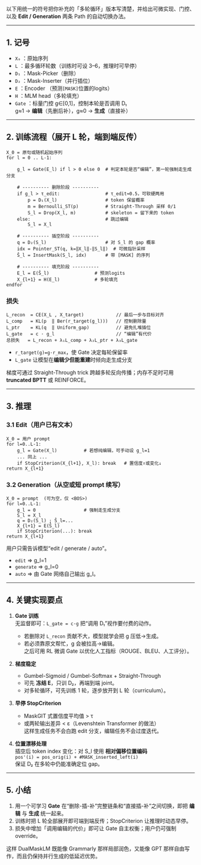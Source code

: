 以下用统一的符号把你补充的「多轮循环」版本写清楚，并给出可微实现、门控、以及 **Edit / Generation** 两条 Path 的自动切换办法。

---

## 1. 记号

* `X₀`        ：原始序列  
* `L`         ：最多循环轮数（训练时可设 3–6，推理时可早停）  
* `D₁`        ：Mask-Picker（删除）  
* `D₂`        ：Mask-Inserter（并行插位）  
* `E`         ：Encoder （预测`[MASK]`位置的logits）  
* `H`         ：MLM head（多轮填充）  
* `Gate`    ：标量门控 g∈[0,1]，控制本轮是否调用 D₁  
  g≈1 → **编辑**（先删后补），g≈0 → **生成**（直接补）

---

## 2. 训练流程（展开 L 轮，端到端反传）

```text
X_0 = 原句或随机起始序列
for l = 0 .. L-1:

    g_l = Gate(E_l) if l > 0 else 0  # 判定本轮是否“编辑”，第一轮强制走生成分支
    
    # ---------- 删除阶段 ----------
    if g_l > τ_edit:                 # τ_edit≈0.5，可软硬两用
        p = D₁(X_l)                  # token 保留概率
        m = Bernoulli_ST(p)          # Straight-Through 采样 0/1
        S_l = Drop(X_l, m)           # skeleton = 留下来的 token
    else:                            # 跳过编辑
        S_l = X_l

    # ---------- 插空阶段 ----------
    q = D₂(S_l)                      # 对 S_l 的 gap 概率
    idx = Pointer_ST(q, k=‖X_l‖-‖S_l‖)  # 可微指针采样
    Ŝ_l = InsertMask(S_l, idx)       # 带 [MASK] 的序列

    # ---------- 填充阶段 ----------
    E_l = E(Ŝ_l)                 # 预测logits
    X_{l+1} = H(E_l)             # 多轮填充
endfor
```

### 损失

```
L_recon  = CE(X_L , X_target)            // 最后一步与目标对齐
L_comp   = KL(p  ‖ Ber(r_target(g_l)))   // 控制删除量
L_ptr    = KL(q  ‖ Uniform_gap)          // 避免扎堆插位
L_gate   = c · g_l                       // “编辑”有代价
总损失   = L_recon + λ₁L_comp + λ₂L_ptr + λ₃L_gate
```

* `r_target(g)=g·r_max`，使 Gate 决定每轮保留率  
* `L_gate` 让模型在**编辑少但能重建**时倾向走生成分支

梯度可通过 Straight-Through trick 跨越多轮反向传播；内存不足时可用 **truncated BPTT** 或 REINFORCE。

---

## 3. 推理

### 3.1 Edit（用户已有文本）

```text
X_0 = 用户 prompt
for l=0..L-1:
    g_l = Gate(X_l)          # 若想纯编辑，可手动设 g_l=1
    ... 同上 ...
    if StopCriterion(X_{l+1}, X_l): break   # 置信度↑或变化↓
return X_{l+1}
```

### 3.2 Generation（从空或短 prompt 续写）

```text
X_0 = prompt  (可为空，仅 <BOS>)
for l=0..L-1:
    g_l = 0                  # 强制走生成分支
    S_l = X_l
    q = D₂(S_l) ; Ŝ_l=...
    X_{l+1} = E(Ŝ_l)
    if StopCriterion(...): break
return X_{l+1}
```

用户只需告诉模型“edit / generate / auto”。  
* `edit`  ⇒ g_l=1  
* `generate` ⇒ g_l=0  
* `auto` ⇒ 由 Gate 网络自己输出 g_l。

---

## 4. 关键实现要点

1. **Gate 训练**  
   无监督即可：`L_gate = c·g` 把“调用 D₁”视作要付费的动作。  
   * 若删除对 `L_recon` 贡献不大，模型就学会把 g 压低→生成。  
   * 若必须靠原文帮忙，g 会被拉高→编辑。  
   之后可用 RL 微调 Gate 以优化人工指标（ROUGE、BLEU、人工评分）。

2. **梯度稳定**  
   * Gumbel-Sigmoid / Gumbel-Softmax + Straight-Through  
   * 可先 **冻结 E**，只训 D₂，再端到端 joint。  
   * 对多轮循环，可先训练 1 轮，逐步放开到 L 轮（curriculum）。

3. **早停 StopCriterion**  
   * MaskGIT 式置信度平均值 > τ  
   * 或两轮输出差异 < ε（Levenshtein Transformer 的做法）  
   这样生成任务不会白跑 edit 分支，编辑任务不会过度迭代。

4. **位置漂移处理**  
   插空后 token index 变化：对 S_l 使用 **相对偏移位置编码**  
   `pos'(i) = pos_orig(i) + #MASK_inserted_left(i)`  
   保证 D₂ 在多轮中仍能准确定位 gap。

---

## 5. 小结

1. 用一个可学习 **Gate** 在“删除-插-补”完整链条和“直接插-补”之间切换，即把 **编辑** 与 **生成** 统一起来。  
2. 训练时把 L 轮全部展开即可端到端反传；StopCriterion 让推理时动态早停。  
3. 损失中增加「调用编辑的代价」即可让 Gate 自主权衡；用户仍可强制 override。  

这样 DualMaskLM 既能像 Grammarly 那样局部润色，又能像 GPT 那样自由写作，而且仍保持并行生成的低延迟优势。